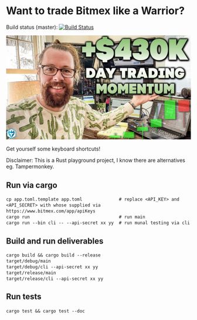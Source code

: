 Want to trade Bitmex like a Warrior?
====================================

Build status (master): [![Build Status](https://travis-ci.org/konrads/bitmex-warrior.svg?branch=master)](https://travis-ci.org/konrads/bitmex-warrior)


![warrior_on_the_moon](doc/image/warrior_on_the_moon.jpg?raw=true)

Get yourself some keyboard shortcuts!

Disclaimer: This is a Rust playground project, I know there are alternatives eg. Tampermonkey.

Run via cargo
-------------
```
cp app.toml.template app.toml              # replace <API_KEY> and <API_SECRET> with whose supplied via https://www.bitmex.com/app/apiKeys
cargo run                                  # run main
cargo run --bin cli -- --api-secret xx yy  # run munal testing via cli
```

Build and run deliverables 
--------------------------
```
cargo build && cargo build --release
target/debug/main
target/debug/cli --api-secret xx yy
target/release/main
target/release/cli --api-secret xx yy
```

Run tests
---------
```
cargo test && cargo test --doc
```